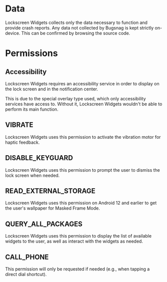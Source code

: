 # Data
Lockscreen Widgets collects only the data necessary to function and provide crash reports. Any data not collected by Bugsnag is kept strictly on-device. This can be confirmed by browsing the source code.

# Permissions
## Accessibility
Lockscreen Widgets requires an accessibility service in order to display on the lock screen and in the notification center.

This is due to the special overlay type used, which only accessibility services have access to. Without it, Lockscreen Widgets wouldn't be able to perform its main function.

## VIBRATE
Lockscreen Widgets uses this permission to activate the vibration motor for haptic feedback.

## DISABLE_KEYGUARD
Lockscreen Widgets uses this permission to prompt the user to dismiss the lock screen when needed.

## READ_EXTERNAL_STORAGE
Lockscreen Widgets uses this permission on Android 12 and earlier to get the user's wallpaper for Masked Frame Mode.

<!--## MANAGE_EXTERNAL_STORAGE
Lockscreen Widgets uses this permission on Android 13 and later to get the user's wallpaper for Masked Frame Mode.

In order to retrieve the wallpaper, Lockscreen Widgets needs to be granted the READ_EXTERNAL_STORAGE permission, or a permission with a larger scope. Android 13 deprecated READ_EXTERNAL_STORAGE in favor of separate scoped media access permissions. However, none of those more granular permissions allow retrieving the wallpaper.

Lockscreen Widgets has been targeting Android 12L since Android 13 was released, as apps targeting earlier versions of Android are still allowed to request READ_EXTERNAL_STORAGE. Unfortunately, the Google Play Store's target API requirements won't allow this for much longer.

In order for Lockscreen Widgets to target Android 13 and comply with Google's policies, it must request MANAGE_EXTERNAL_STORAGE, a permission that includes access to anything that requires READ_EXTERNAL_STORAGE. There is no way around this if you want to use Masked Mode.

However, Lockscreen Widgets will only request this permission if needed. The introduction screen contains an explanation of what it's used for and that it isn't required. Lockscreen Widgets will prompt again for it when enabling Masked Mode if it wasn't granted initially.-->

## QUERY_ALL_PACKAGES
Lockscreen Widgets uses this permission to display the list of available widgets to the user, as well as interact with the widgets as needed.

## CALL_PHONE
This permission will only be requested if needed (e.g., when tapping a direct dial shortcut).